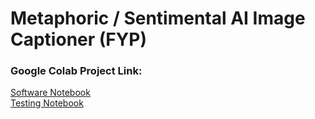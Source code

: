# Metaphoric / Sentimental AI Image Captioner (FYP)

### Google Colab Project Link:
[Software Notebook](https://colab.research.google.com/drive/1DlDpuxJHpFlEjGrKfDuuzCFhsfxEQmef?authuser=2) <br/>
[Testing Notebook](https://colab.research.google.com/drive/1tgdPH-aOXRDEJdcaW-kHCZBkEniKxFp4?authuser=2) <br/>
